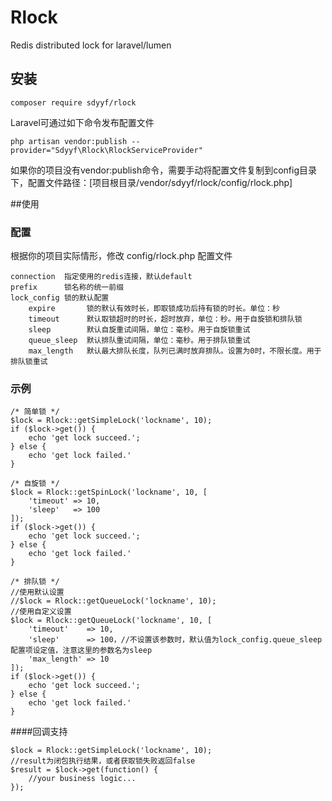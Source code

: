 # Rlock
Redis distributed lock for laravel/lumen

## 安装
`composer require sdyyf/rlock`

Laravel可通过如下命令发布配置文件

`php artisan vendor:publish --provider="Sdyyf\Rlock\RlockServiceProvider"`

如果你的项目没有vendor:publish命令，需要手动将配置文件复制到config目录下，配置文件路径：[项目根目录/vendor/sdyyf/rlock/config/rlock.php]

##使用
### 配置
根据你的项目实际情形，修改 config/rlock.php 配置文件
```
connection  指定使用的redis连接，默认default
prefix      锁名称的统一前缀
lock_config 锁的默认配置
    expire       锁的默认有效时长，即取锁成功后持有锁的时长。单位：秒
    timeout      默认取锁超时的时长，超时放弃，单位：秒。用于自旋锁和排队锁
    sleep        默认自旋重试间隔，单位：毫秒。用于自旋锁重试
    queue_sleep  默认排队重试间隔，单位：毫秒。用于排队锁重试
    max_length   默认最大排队长度，队列已满时放弃排队。设置为0时，不限长度。用于排队锁重试
```

### 示例

```
/* 简单锁 */
$lock = Rlock::getSimpleLock('lockname', 10);
if ($lock->get()) {
    echo 'get lock succeed.';
} else {
    echo 'get lock failed.'
}

/* 自旋锁 */
$lock = Rlock::getSpinLock('lockname', 10, [
    'timeout' => 10,
    'sleep'   => 100
]);
if ($lock->get()) {
    echo 'get lock succeed.';
} else {
    echo 'get lock failed.'
}

/* 排队锁 */
//使用默认设置
//$lock = Rlock::getQueueLock('lockname', 10); 
//使用自定义设置
$lock = Rlock::getQueueLock('lockname', 10, [
    'timeout'    => 10,
    'sleep'      => 100，//不设置该参数时，默认值为lock_config.queue_sleep配置项设定值，注意这里的参数名为sleep
    'max_length' => 10
]);
if ($lock->get()) {
    echo 'get lock succeed.';
} else {
    echo 'get lock failed.'
}
```

####回调支持
```
$lock = Rlock::getSimpleLock('lockname', 10);
//result为闭包执行结果，或者获取锁失败返回false
$result = $lock->get(function() {
    //your business logic...
});
```
